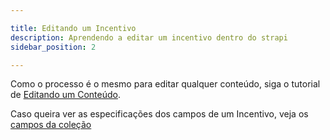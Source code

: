 ```yaml
---

title: Editando um Incentivo
description: Aprendendo a editar um incentivo dentro do strapi
sidebar_position: 2

---
```


Como o processo é o mesmo para editar qualquer conteúdo, siga o tutorial de [Editando um Conteúdo](/docs/usuario/strapi/iniciando-gerenciamento#editando-um-conteúdo).

Caso queira ver as especificações dos campos de um Incentivo, veja os [campos da coleção](/docs/usuario/strapi/incentivos/criar#campos)
